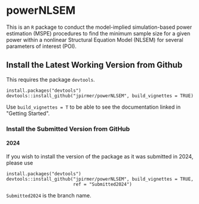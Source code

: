 # powerNLSEM

This is an `R` package to conduct the model-implied simulation-based power estimation (MSPE) procedures to find the minimum sample size for a given power within a nonlinear Structural Equation Model (NLSEM) for several parameters of interest (POI). 

## Install the Latest Working Version from Github
This requires the package `devtools`.

```{r, eval=FALSE}
install.packages("devtools")
devtools::install_github("jpirmer/powerNLSEM", build_vignettes = TRUE)
```

Use `build_vignettes = T` to be able to see the documentation linked in "Getting Started". 


### Install the Submitted Version from GitHub

#### 2024
If you wish to install the version of the package as it was submitted in 2024, please use

```{r, eval=FALSE}
install.packages("devtools")
devtools::install_github("jpirmer/powerNLSEM", build_vignettes = TRUE, 
                         ref = "Submitted2024")
```

`Submitted2024` is the branch name.


